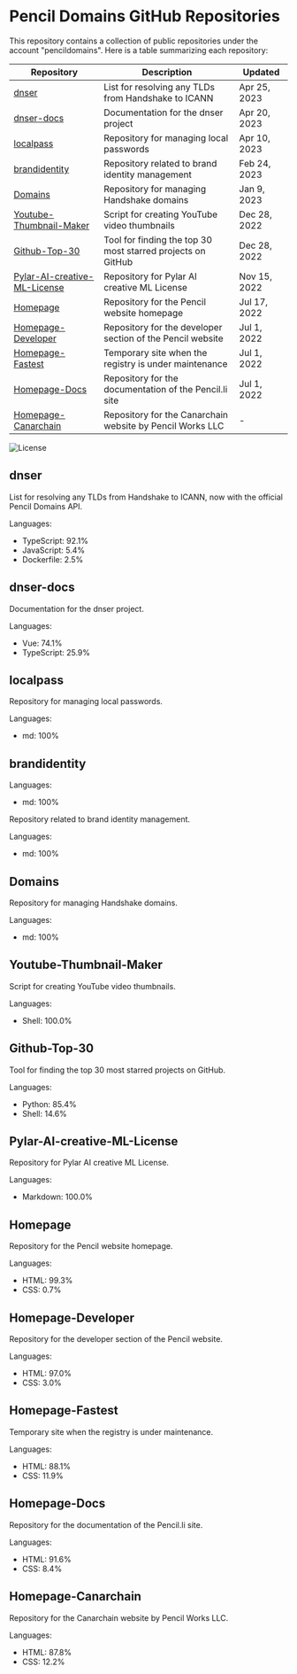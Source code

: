# Pencil Domains GitHub Repositories

This repository contains a collection of public repositories under the account "pencildomains". Here is a table summarizing each repository:

| Repository                  | Description                                                | Updated       |
|-----------------------------|------------------------------------------------------------|---------------|
| [dnser](https://github.com/pencil-li/dnser)                       | List for resolving any TLDs from Handshake to ICANN        | Apr 25, 2023   |
| [dnser-docs](https://github.com/pencil-li/dnser-docs)                  | Documentation for the dnser project                        | Apr 20, 2023   |
| [localpass](https://github.com/pencil-li/localpass)                   | Repository for managing local passwords                    | Apr 10, 2023   |
| [brandidentity](https://github.com/pencil-li/brandidentity)               | Repository related to brand identity management            | Feb 24, 2023   |
| [Domains](https://github.com/pencil-li/Domains)                     | Repository for managing Handshake domains                  | Jan 9, 2023    |
| [Youtube-Thumbnail-Maker](https://github.com/pencil-li/Youtube-Thumbnail-Maker)     | Script for creating YouTube video thumbnails                | Dec 28, 2022   |
| [Github-Top-30](https://github.com/pencil-li/Github-Top-30)               | Tool for finding the top 30 most starred projects on GitHub | Dec 28, 2022   |
| [Pylar-AI-creative-ML-License](https://github.com/pencil-li/Pylar-AI-creative-ML-License)| Repository for Pylar AI creative ML License                 | Nov 15, 2022   |
| [Homepage](https://github.com/pencil-li/Homepage)                    | Repository for the Pencil website homepage                 | Jul 17, 2022   |
| [Homepage-Developer](https://github.com/pencil-li/Homepage-Developer)          | Repository for the developer section of the Pencil website | Jul 1, 2022    |
| [Homepage-Fastest](https://github.com/pencil-li/Homepage-Fastest)            | Temporary site when the registry is under maintenance      | Jul 1, 2022    |
| [Homepage-Docs](https://github.com/pencil-li/Homepage-Docs)               | Repository for the documentation of the Pencil.li site     | Jul 1, 2022    |
| [Homepage-Canarchain](https://github.com/pencil-li/Homepage-Canarchain)         | Repository for the Canarchain website by Pencil Works LLC  | -               |

![License](https://img.shields.io/badge/license-PYLAR%20AI%20creative%20ML%204.0.0-blue)

## dnser

List for resolving any TLDs from Handshake to ICANN, now with the official Pencil Domains API.

Languages:
- TypeScript: 92.1%
- JavaScript: 5.4%
- Dockerfile: 2.5%

## dnser-docs

Documentation for the dnser project.

Languages:
- Vue: 74.1%
- TypeScript: 25.9%

## localpass

Repository for managing local passwords.

Languages:
- md: 100%

## brandidentity

Languages:
- md: 100%

Repository related to brand identity management.

Languages:
- md: 100%

## Domains

Repository for managing Handshake domains.

Languages:
- md: 100%

## Youtube-Thumbnail-Maker

Script for creating YouTube video thumbnails.

Languages:
- Shell: 100.0%

## Github-Top-30

Tool for finding the top 30 most starred projects on GitHub.

Languages:
- Python: 85.4%
- Shell: 14.6%

## Pylar-AI-creative-ML-License

Repository for Pylar AI creative ML License.

Languages:
- Markdown: 100.0%

## Homepage

Repository for the Pencil website homepage.

Languages:
- HTML: 99.3%
- CSS: 0.7%

## Homepage-Developer

Repository for the developer section of the Pencil website.

Languages:
- HTML: 97.0%
- CSS: 3.0%

## Homepage-Fastest

Temporary site when the registry is under maintenance.

Languages:
- HTML: 88.1%
- CSS: 11.9%

## Homepage-Docs

Repository for the documentation of the Pencil.li site.

Languages:
- HTML: 91.6%
- CSS: 8.4%

## Homepage-Canarchain

Repository for the Canarchain website by Pencil Works LLC.

Languages:
- HTML: 87.8%
- CSS: 12.2%
